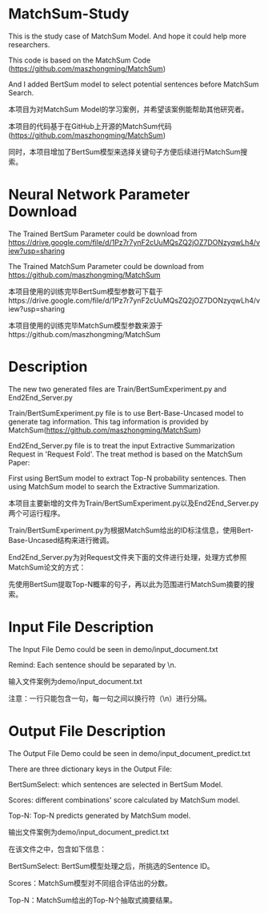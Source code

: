 # MatchSum-Study
 This is the study case of MatchSum Model. And hope it could help more researchers.

This code is based on the MatchSum Code (https://github.com/maszhongming/MatchSum)

And I added BertSum model to select potential sentences before MatchSum Search.

本项目为对MatchSum Model的学习案例，并希望该案例能帮助其他研究者。

本项目的代码基于在GitHub上开源的MatchSum代码(https://github.com/maszhongming/MatchSum)

同时，本项目增加了BertSum模型来选择关键句子方便后续进行MatchSum搜索。

# Neural Network Parameter Download
The Trained BertSum Parameter could be download from https://drive.google.com/file/d/1Pz7r7ynF2cUuMQsZQ2jOZ7DONzyqwLh4/view?usp=sharing

The Trained MatchSum Parameter could be download from https://github.com/maszhongming/MatchSum

本项目使用的训练完毕BertSum模型参数可下载于https://drive.google.com/file/d/1Pz7r7ynF2cUuMQsZQ2jOZ7DONzyqwLh4/view?usp=sharing

本项目使用的训练完毕MatchSum模型参数来源于https://github.com/maszhongming/MatchSum

# Description
The new two generated files are Train/BertSumExperiment.py and End2End_Server.py

Train/BertSumExperiment.py file is to use Bert-Base-Uncased model to generate tag information.
This tag information is provided by MatchSum(https://github.com/maszhongming/MatchSum)

End2End_Server.py file is to treat the input Extractive Summarization Request in 'Request Fold'.
The treat method is based on the MatchSum Paper:

First using BertSum model to extract Top-N probability sentences.
Then using MatchSum model to search the Extractive Summarization.

本项目主要新增的文件为Train/BertSumExperiment.py以及End2End_Server.py两个可运行程序。

Train/BertSumExperiment.py为根据MatchSum给出的ID标注信息，使用Bert-Base-Uncased结构来进行微调。

End2End_Server.py为对Request文件夹下面的文件进行处理，处理方式参照MatchSum论文的方式：

先使用BertSum提取Top-N概率的句子，再以此为范围进行MatchSum摘要的搜索。

# Input File Description
The Input File Demo could be seen in demo/input_document.txt

Remind: Each sentence should be separated by \n.

输入文件案例为demo/input_document.txt

注意：一行只能包含一句，每一句之间以换行符（\n）进行分隔。

# Output File Description
The Output File Demo could be seen in demo/input_document_predict.txt

There are three dictionary keys in the Output File:

BertSumSelect: which sentences are selected in BertSum Model.

Scores: different combinations' score calculated by MatchSum model.

Top-N: Top-N predicts generated by MatchSum model.

输出文件案例为demo/input_document_predict.txt

在该文件之中，包含如下信息：

BertSumSelect: BertSum模型处理之后，所挑选的Sentence ID。

Scores：MatchSum模型对不同组合评估出的分数。

Top-N：MatchSum给出的Top-N个抽取式摘要结果。